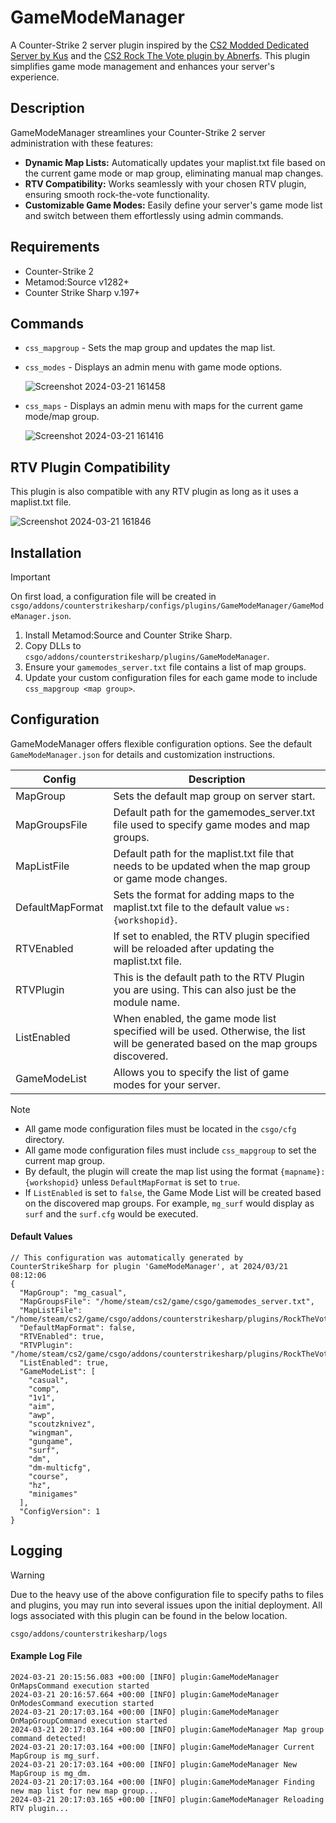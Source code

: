 # GameModeManager
A Counter-Strike 2 server plugin inspired by the [CS2 Modded Dedicated Server by Kus](https://github.com/kus/cs2-modded-server) and the [CS2 Rock The Vote plugin by Abnerfs](https://github.com/abnerfs/cs2-rockthevote). This plugin simplifies game mode management and enhances your server's experience.

## Description
GameModeManager streamlines your Counter-Strike 2 server administration with these features:

- **Dynamic Map Lists:** Automatically updates your maplist.txt file based on the current game mode or map group, eliminating manual map changes.
- **RTV Compatibility:** Works seamlessly with your chosen RTV plugin, ensuring smooth rock-the-vote functionality.
- **Customizable Game Modes:** Easily define your server's game mode list and switch between them effortlessly using admin commands.

## Requirements
- Counter-Strike 2
- Metamod:Source v1282+
- Counter Strike Sharp v.197+

## Commands
- `css_mapgroup` - Sets the map group and updates the map list.
- `css_modes` - Displays an admin menu with game mode options.

  ![Screenshot 2024-03-21 161458](https://github.com/nickj609/GameModeManager/assets/32173425/db33fe48-21f3-455c-9987-5406fca99c4f)

- `css_maps` - Displays an admin menu with maps for the current game mode/map group.

  ![Screenshot 2024-03-21 161416](https://github.com/nickj609/GameModeManager/assets/32173425/f9c193b0-2ad3-4fa1-8a83-eaac812d2f21)

## RTV Plugin Compatibility
This plugin is also compatible with any RTV plugin as long as it uses a maplist.txt file.

![Screenshot 2024-03-21 161846](https://github.com/nickj609/GameModeManager/assets/32173425/1e291efb-fe7f-4f0d-bb2c-e21d042bd153)

## Installation
> [!IMPORTANT]
> On first load, a configuration file will be created in `csgo/addons/counterstrikesharp/configs/plugins/GameModeManager/GameModeManager.json`.

1. Install Metamod:Source and Counter Strike Sharp.
2. Copy DLLs to `csgo/addons/counterstrikesharp/plugins/GameModeManager`.
3. Ensure your `gamemodes_server.txt` file contains a list of map groups.
4. Update your custom configuration files for each game mode to include `css_mapgroup <map group>`.

## Configuration
GameModeManager offers flexible configuration options. See the default `GameModeManager.json` for details and customization instructions.

| Config              | Description                                                                                                                               |
| ------------------- | ----------------------------------------------------------------------------------------------------------------------------------------- |
| MapGroup            | Sets the default map group on server start.                                                                                               | 
| MapGroupsFile       | Default path for the gamemodes_server.txt file used to specify game modes and map groups.                                                 | 
| MapListFile         | Default path for the maplist.txt file that needs to be updated when the map group or game mode changes.                                   | 
| DefaultMapFormat    | Sets the format for adding maps to the maplist.txt file to the default value `ws:{workshopid}`.                                           |
| RTVEnabled          | If set to enabled, the RTV plugin specified will be reloaded after updating the maplist.txt file.                                         | 
| RTVPlugin           | This is the default path to the RTV Plugin you are using. This can also just be the module name.                                          | 
| ListEnabled         | When enabled, the game mode list specified will be used. Otherwise, the list will be generated based on the map groups discovered.        |
| GameModeList        | Allows you to specify the list of game modes for your server.                                                                             |                                          

> [!NOTE]
> - All game mode configuration files must be located in the `csgo/cfg` directory.
> - All game mode configuration files must include `css_mapgroup` to set the current map group.
> - By default, the plugin will create the map list using the format `{mapname}:{workshopid}` unless `DefaultMapFormat` is set to `true`.
> - If `ListEnabled` is set to `false`, the Game Mode List will be created based on the discovered map groups. For example, `mg_surf` would display as `surf` and the `surf.cfg` would be executed. 

#### Default Values

```
// This configuration was automatically generated by CounterStrikeSharp for plugin 'GameModeManager', at 2024/03/21 08:12:06
{
  "MapGroup": "mg_casual",
  "MapGroupsFile": "/home/steam/cs2/game/csgo/gamemodes_server.txt",
  "MapListFile": "/home/steam/cs2/game/csgo/addons/counterstrikesharp/plugins/RockTheVote/maplist.txt",
  "DefaultMapFormat": false,
  "RTVEnabled": true,
  "RTVPlugin": "/home/steam/cs2/game/csgo/addons/counterstrikesharp/plugins/RockTheVote/RockTheVote.dll",
  "ListEnabled": true,
  "GameModeList": [
    "casual",
    "comp",
    "1v1",
    "aim",
    "awp",
    "scoutzknivez",
    "wingman",
    "gungame",
    "surf",
    "dm",
    "dm-multicfg",
    "course",
    "hz",
    "minigames"
  ],
  "ConfigVersion": 1
}
```

## Logging
>[!WARNING]
> Due to the heavy use of the above configuration file to specify paths to files and plugins, you may run into several issues upon the initial deployment. All logs associated with this plugin can be found in the below location.
> 
> `csgo/addons/counterstrikesharp/logs`

#### Example Log File
```
2024-03-21 20:15:56.083 +00:00 [INFO] plugin:GameModeManager OnMapsCommand execution started
2024-03-21 20:16:57.664 +00:00 [INFO] plugin:GameModeManager OnModesCommand execution started
2024-03-21 20:17:03.164 +00:00 [INFO] plugin:GameModeManager OnMapGroupCommand execution started
2024-03-21 20:17:03.164 +00:00 [INFO] plugin:GameModeManager Map group command detected!
2024-03-21 20:17:03.164 +00:00 [INFO] plugin:GameModeManager Current MapGroup is mg_surf.
2024-03-21 20:17:03.164 +00:00 [INFO] plugin:GameModeManager New MapGroup is mg_dm.
2024-03-21 20:17:03.164 +00:00 [INFO] plugin:GameModeManager Finding new map list for new map group...
2024-03-21 20:17:03.165 +00:00 [INFO] plugin:GameModeManager Reloading RTV plugin...
```

